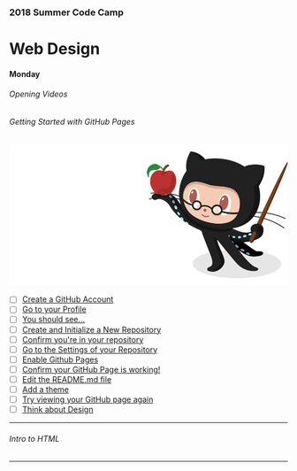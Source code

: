 ### 2018 Summer Code Camp
# Web Design

#### Monday

###### Opening Videos

###### Getting Started with GitHub Pages

![Image of ProfessOrtocat](../ortocat.png)

- [ ] [Create a GitHub Account](monday-getting-00.md)
- [ ] [Go to your Profile](monday-getting-01.md)
- [ ] [You should see...](monday-getting-02.md)
- [ ] [Create and Initialize a New Repository](monday-getting-03.md)
- [ ] [Confirm you're in your repository](monday-getting-04.md)
- [ ] [Go to the Settings of your Repository](monday-getting-05.md)
- [ ] [Enable Github Pages](monday-getting-06.md)
- [ ] [Confirm your GitHub Page is working!](monday-getting-07.md)
- [ ] [Edit the README.md file](monday-getting-08.md)
- [ ] [Add a theme](monday-getting-09.md)
- [ ] [Try viewing your GitHub page again](monday-getting-10.md)
- [ ] [Think about Design](monday-getting-11.md)

***

###### Intro to HTML

***
